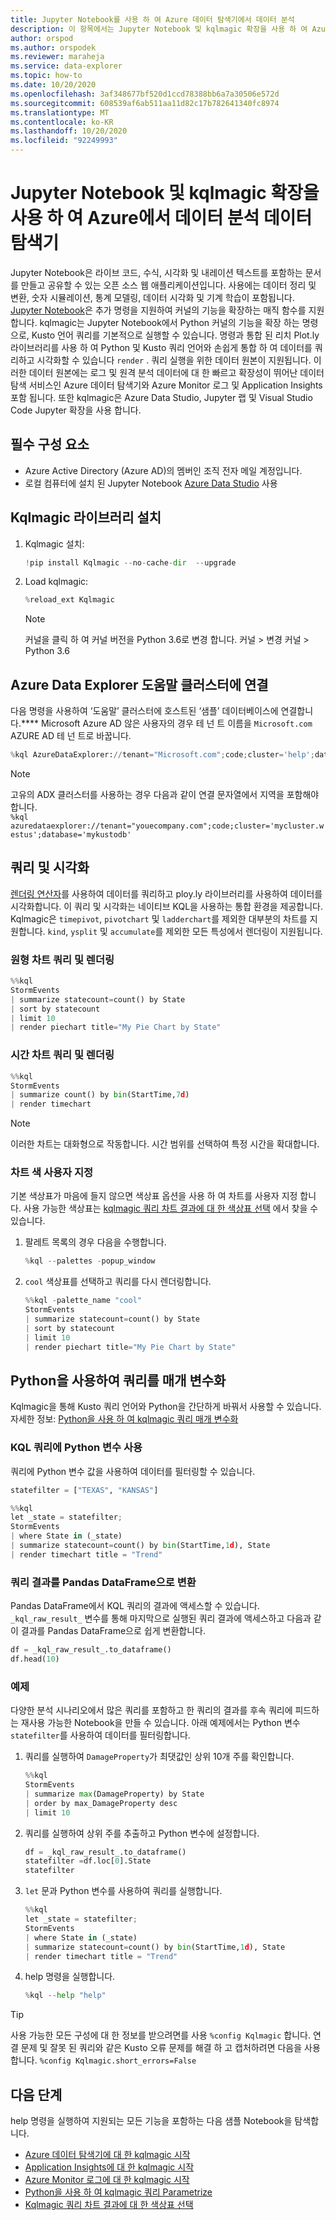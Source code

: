 ```yaml
---
title: Jupyter Notebook를 사용 하 여 Azure 데이터 탐색기에서 데이터 분석
description: 이 항목에서는 Jupyter Notebook 및 kqlmagic 확장을 사용 하 여 Azure 데이터 탐색기에서 데이터를 분석 하는 방법을 보여 줍니다.
author: orspod
ms.author: orspodek
ms.reviewer: maraheja
ms.service: data-explorer
ms.topic: how-to
ms.date: 10/20/2020
ms.openlocfilehash: 3af348677bf520d1ccd78388bb6a7a30506e572d
ms.sourcegitcommit: 608539af6ab511aa11d82c17b782641340fc8974
ms.translationtype: MT
ms.contentlocale: ko-KR
ms.lasthandoff: 10/20/2020
ms.locfileid: "92249993"
---
```

# <a name="use-a-jupyter-notebook-and-kqlmagic-extension-to-analyze-data-in-azure-data-explorer"></a>Jupyter Notebook 및 kqlmagic 확장을 사용 하 여 Azure에서 데이터 분석 데이터 탐색기

Jupyter Notebook은 라이브 코드, 수식, 시각화 및 내레이션 텍스트를 포함하는 문서를 만들고 공유할 수 있는 오픈 소스 웹 애플리케이션입니다. 사용에는 데이터 정리 및 변환, 숫자 시뮬레이션, 통계 모델링, 데이터 시각화 및 기계 학습이 포함됩니다.
[Jupyter Notebook](https://jupyter.org/)은 추가 명령을 지원하여 커널의 기능을 확장하는 매직 함수를 지원합니다. kqlmagic는 Jupyter Notebook에서 Python 커널의 기능을 확장 하는 명령으로, Kusto 언어 쿼리를 기본적으로 실행할 수 있습니다. 명령과 통합 된 리치 Plot.ly 라이브러리를 사용 하 여 Python 및 Kusto 쿼리 언어와 손쉽게 통합 하 여 데이터를 쿼리하고 시각화할 수 있습니다 `render` . 쿼리 실행을 위한 데이터 원본이 지원됩니다. 이러한 데이터 원본에는 로그 및 원격 분석 데이터에 대 한 빠르고 확장성이 뛰어난 데이터 탐색 서비스인 Azure 데이터 탐색기와 Azure Monitor 로그 및 Application Insights 포함 됩니다. 또한 kqlmagic은 Azure Data Studio, Jupyter 랩 및 Visual Studio Code Jupyter 확장을 사용 합니다.

## <a name="prerequisites"></a>필수 구성 요소

- Azure Active Directory (Azure AD)의 멤버인 조직 전자 메일 계정입니다.
- 로컬 컴퓨터에 설치 된 Jupyter Notebook [Azure Data Studio](https://docs.microsoft.com/sql/azure-data-studio/notebooks/notebooks-kqlmagic?view=sql-server-ver15) 사용

## <a name="install-kqlmagic-library"></a>Kqlmagic 라이브러리 설치

1. Kqlmagic 설치:

    ```python
    !pip install Kqlmagic --no-cache-dir  --upgrade
    ```

1. Load kqlmagic:

    ```python
    %reload_ext Kqlmagic
    ```
    > [!NOTE]
    > 커널을 클릭 하 여 커널 버전을 Python 3.6로 변경 합니다. 커널 > 변경 커널 > Python 3.6
    
## <a name="connect-to-the-azure-data-explorer-help-cluster"></a>Azure Data Explorer 도움말 클러스터에 연결

다음 명령을 사용하여 ‘도움말’ 클러스터에 호스트된 ‘샘플’ 데이터베이스에 연결합니다.**** Microsoft Azure AD 않은 사용자의 경우 테 넌 트 이름을 `Microsoft.com` AZURE AD 테 넌 트로 바꿉니다.

```python
%kql AzureDataExplorer://tenant="Microsoft.com";code;cluster='help';database='Samples'
```

> [!Note]
> 고유의 ADX 클러스터를 사용하는 경우 다음과 같이 연결 문자열에서 지역을 포함해야 합니다.   
   ```%kql azuredataexplorer://tenant="youecompany.com";code;cluster='mycluster.westus';database='mykustodb'```

## <a name="query-and-visualize"></a>쿼리 및 시각화

[렌더링 연산자](kusto/query/renderoperator.md)를 사용하여 데이터를 쿼리하고 ploy.ly 라이브러리를 사용하여 데이터를 시각화합니다. 이 쿼리 및 시각화는 네이티브 KQL을 사용하는 통합 환경을 제공합니다. Kqlmagic은 `timepivot`, `pivotchart` 및 `ladderchart`를 제외한 대부분의 차트를 지원합니다. `kind`, `ysplit` 및 `accumulate`를 제외한 모든 특성에서 렌더링이 지원됩니다. 

### <a name="query-and-render-piechart"></a>원형 차트 쿼리 및 렌더링

```python
%%kql
StormEvents
| summarize statecount=count() by State
| sort by statecount 
| limit 10
| render piechart title="My Pie Chart by State"
```

### <a name="query-and-render-timechart"></a>시간 차트 쿼리 및 렌더링

```python
%%kql
StormEvents
| summarize count() by bin(StartTime,7d)
| render timechart
```

> [!NOTE]
> 이러한 차트는 대화형으로 작동합니다. 시간 범위를 선택하여 특정 시간을 확대합니다.

### <a name="customize-the-chart-colors"></a>차트 색 사용자 지정

기본 색상표가 마음에 들지 않으면 색상표 옵션을 사용 하 여 차트를 사용자 지정 합니다. 사용 가능한 색상표는 [kqlmagic 쿼리 차트 결과에 대 한 색상표 선택](https://mybinder.org/v2/gh/Microsoft/jupyter-kqlmagic/master?filepath=notebooks%2FColorYourCharts.ipynb) 에서 찾을 수 있습니다.

1. 팔레트 목록의 경우 다음을 수행합니다.

    ```python
    %kql --palettes -popup_window
    ```

1. `cool` 색상표를 선택하고 쿼리를 다시 렌더링합니다.

    ```python
    %%kql -palette_name "cool"
    StormEvents
    | summarize statecount=count() by State
    | sort by statecount
    | limit 10
    | render piechart title="My Pie Chart by State"
    ```

## <a name="parameterize-a-query-with-python"></a>Python을 사용하여 쿼리를 매개 변수화

Kqlmagic을 통해 Kusto 쿼리 언어와 Python을 간단하게 바꿔서 사용할 수 있습니다. 자세한 정보: [Python을 사용 하 여 kqlmagic 쿼리 매개 변수화](https://mybinder.org/v2/gh/Microsoft/jupyter-Kqlmagic/master?filepath=notebooks%2FParametrizeYourQuery.ipynb)

### <a name="use-a-python-variable-in-your-kql-query"></a>KQL 쿼리에 Python 변수 사용

쿼리에 Python 변수 값을 사용하여 데이터를 필터링할 수 있습니다.

```python
statefilter = ["TEXAS", "KANSAS"]
```

```python
%%kql
let _state = statefilter;
StormEvents 
| where State in (_state) 
| summarize statecount=count() by bin(StartTime,1d), State
| render timechart title = "Trend"
```

### <a name="convert-query-results-to-pandas-dataframe"></a>쿼리 결과를 Pandas DataFrame으로 변환

Pandas DataFrame에서 KQL 쿼리의 결과에 액세스할 수 있습니다. `_kql_raw_result_` 변수를 통해 마지막으로 실행된 쿼리 결과에 액세스하고 다음과 같이 결과를 Pandas DataFrame으로 쉽게 변환합니다.

```python
df = _kql_raw_result_.to_dataframe()
df.head(10)
```

### <a name="example"></a>예제

다양한 분석 시나리오에서 많은 쿼리를 포함하고 한 쿼리의 결과를 후속 쿼리에 피드하는 재사용 가능한 Notebook을 만들 수 있습니다. 아래 예제에서는 Python 변수 `statefilter`를 사용하여 데이터를 필터링합니다.

1. 쿼리를 실행하여 `DamageProperty`가 최댓값인 상위 10개 주를 확인합니다.

    ```python
    %%kql
    StormEvents
    | summarize max(DamageProperty) by State
    | order by max_DamageProperty desc
    | limit 10
    ```

1. 쿼리를 실행하여 상위 주를 추출하고 Python 변수에 설정합니다.

    ```python
    df = _kql_raw_result_.to_dataframe()
    statefilter =df.loc[0].State
    statefilter
    ```

1. `let` 문과 Python 변수를 사용하여 쿼리를 실행합니다.

    ```python
    %%kql
    let _state = statefilter;
    StormEvents 
    | where State in (_state)
    | summarize statecount=count() by bin(StartTime,1d), State
    | render timechart title = "Trend"
    ```

1. help 명령을 실행합니다.

    ```python
    %kql --help "help"
    ```

> [!TIP]
> 사용 가능한 모든 구성에 대 한 정보를 받으려면를 사용 `%config Kqlmagic` 합니다. 연결 문제 및 잘못 된 쿼리와 같은 Kusto 오류 문제를 해결 하 고 캡처하려면 다음을 사용 합니다. `%config Kqlmagic.short_errors=False`

## <a name="next-steps"></a>다음 단계

help 명령을 실행하여 지원되는 모든 기능을 포함하는 다음 샘플 Notebook을 탐색합니다.
- [Azure 데이터 탐색기에 대 한 kqlmagic 시작](https://mybinder.org/v2/gh/Microsoft/jupyter-kqlmagic/master?filepath=notebooks%2FQuickStart.ipynb) 
- [Application Insights에 대 한 kqlmagic 시작](https://mybinder.org/v2/gh/Microsoft/jupyter-kqlmagic/master?filepath=notebooks%2FQuickStartAI.ipynb) 
- [Azure Monitor 로그에 대 한 kqlmagic 시작](https://mybinder.org/v2/gh/Microsoft/jupyter-kqlmagic/master?filepath=notebooks%2FQuickStartLA.ipynb) 
- [Python을 사용 하 여 kqlmagic 쿼리 Parametrize](https://mybinder.org/v2/gh/Microsoft/jupyter-kqlmagic/master?filepath=notebooks%2FParametrizeYourQuery.ipynb) 
- [Kqlmagic 쿼리 차트 결과에 대 한 색상표 선택](https://mybinder.org/v2/gh/Microsoft/jupyter-kqlmagic/master?filepath=notebooks%2FColorYourCharts.ipynb)
